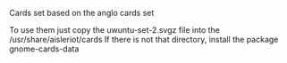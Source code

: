 Cards set based on the anglo cards set

To use them just copy the uwuntu-set-2.svgz file into the /usr/share/aisleriot/cards
If there is not that directory, install the package gnome-cards-data